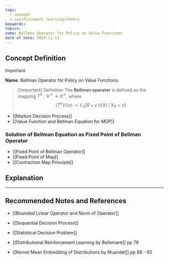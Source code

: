 ```yaml
---
tags:
  - concept
  - reinforcement_learning/theory
keywords: 
topics: 
name: Bellman Operator for Policy on Value Functions
date of note: 2024-11-11
---
```


## Concept Definition

>[!important]
>**Name**: Bellman Operator for Policy on Value Functions

>[!important] Definition
>The **Bellman operator** is defined as the mapping $T^{\pi}: \mathbb{R}^{\mathcal{X}} \to \mathbb{R}^{\mathcal{X}}$, where
>$$
>\left(T^{\pi}V\right)(x) := \mathbb{E}_{ \pi }\left[  R + \gamma\,V(X) \;|\;X_{0} = x\right]
>$$

- [[Markov Decision Process]]
- [[Value Function and Bellman Equation for MDP]]


### Solution of Bellman Equation as Fixed Point of Bellman Operator



- [[Fixed Point of Bellman Operator]]
- [[Fixed Point of Map]]
- [[Contraction Map Principle]]

## Explanation





-----------
##  Recommended Notes and References


- [[Bounded Linear Operator and Norm of Operator]]
- [[Sequential Decision Process]]
- [[Statistical Decision Problem]]


- [[Distributional Reinforcement Learning by Bellemare]] pp 78
- [[Kernel Mean Embedding of Distributions by Muandet]] pp 89 - 92
